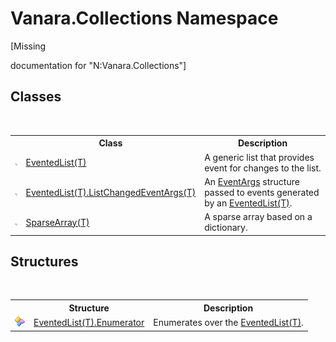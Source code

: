# Vanara.Collections Namespace
 

\[Missing <summary> documentation for "N:Vanara.Collections"\]


## Classes
&nbsp;<table><tr><th></th><th>Class</th><th>Description</th></tr><tr><td>![Public class](media/pubclass.gif "Public class")</td><td><a href="76b2d53b-475e-39f2-60e1-b6b89876e9a2">EventedList(T)</a></td><td>
A generic list that provides event for changes to the list.</td></tr><tr><td>![Public class](media/pubclass.gif "Public class")</td><td><a href="dca988eb-8a3d-962c-faa7-88c26f47da65">EventedList(T).ListChangedEventArgs(T)</a></td><td>
An <a href="http://msdn2.microsoft.com/en-us/library/118wxtk3" target="_blank">EventArgs</a> structure passed to events generated by an <a href="76b2d53b-475e-39f2-60e1-b6b89876e9a2">EventedList(T)</a>.</td></tr><tr><td>![Public class](media/pubclass.gif "Public class")</td><td><a href="00772d11-158d-1b2b-c0bd-e43affcf4895">SparseArray(T)</a></td><td>
A sparse array based on a dictionary.</td></tr></table>

## Structures
&nbsp;<table><tr><th></th><th>Structure</th><th>Description</th></tr><tr><td>![Public structure](media/pubstructure.gif "Public structure")</td><td><a href="340e3b73-4e77-f5cf-dda7-fe1ea9ed0063">EventedList(T).Enumerator</a></td><td>
Enumerates over the <a href="76b2d53b-475e-39f2-60e1-b6b89876e9a2">EventedList(T)</a>.</td></tr></table>&nbsp;
